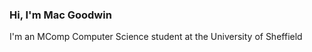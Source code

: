 <h3>Hi, I'm Mac Goodwin</h3>
<p>I'm an MComp Computer Science student at the University of Sheffield</p>
